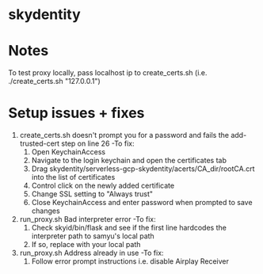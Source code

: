 # skydentity

# Notes
To test proxy locally, pass localhost ip to create_certs.sh (i.e. ./create_certs.sh "127.0.0.1")

# Setup issues + fixes
1. create_certs.sh doesn't prompt you for a password and fails the add-trusted-cert step on line 26
   -To fix:
     1. Open KeychainAccess
     2. Navigate to the login keychain and open the certificates tab
     3. Drag skydentity/serverless-gcp-skydentity/acerts/CA_dir/rootCA.crt into the list of certificates
     4. Control click on the newly added certificate
     5. Change SSL setting to "Always trust"
     6. Close KeychainAccess and enter password when prompted to save changes
2. run_proxy.sh Bad interpreter error
   -To fix:
     1. Check skyid/bin/flask and see if the first line hardcodes the interpreter path to samyu's local path
     2. If so, replace with your local path
3. run_proxy.sh Address already in use
   -To fix:
     1. Follow error prompt instructions i.e. disable Airplay Receiver
